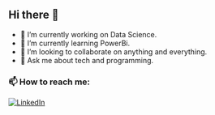 ## Hi there 👋

<!-- 
**ish013/ish013** is a ✨ _special_ ✨ repository because its `README.md` (this file) appears on your GitHub profile.
-->

- 🔭 I’m currently working on Data Science.
- 🌱 I’m currently learning PowerBi.
- 👯 I’m looking to collaborate on anything and everything.
- 💬 Ask me about tech and programming.

### 📫 How to reach me:
[![LinkedIn](https://img.shields.io/badge/LinkedIn-0077B5?style=for-the-badge&logo=linkedin&logoColor=white)](https://www.linkedin.com/in/ish-puliyani-2a37982b2/)
